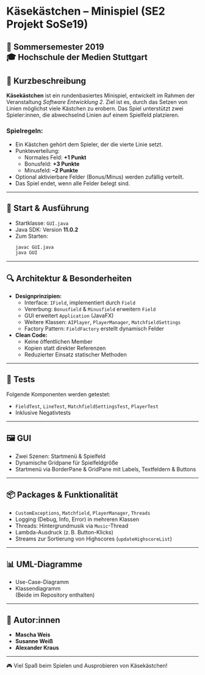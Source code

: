 # Käsekästchen – Minispiel (SE2 Projekt SoSe19)

📅 Sommersemester 2019  
🎓 Hochschule der Medien Stuttgart  
---

## 🧩 Kurzbeschreibung

**Käsekästchen** ist ein rundenbasiertes Minispiel, entwickelt im Rahmen der Veranstaltung *Software Entwicklung 2*. Ziel ist es, durch das Setzen von Linien möglichst viele Kästchen zu erobern. Das Spiel unterstützt zwei Spieler:innen, die abwechselnd Linien auf einem Spielfeld platzieren.

### Spielregeln:
- Ein Kästchen gehört dem Spieler, der die vierte Linie setzt.
- Punkteverteilung:
  - Normales Feld: **+1 Punkt**
  - Bonusfeld: **+3 Punkte**
  - Minusfeld: **–2 Punkte**
- Optional aktivierbare Felder (Bonus/Minus) werden zufällig verteilt.
- Das Spiel endet, wenn alle Felder belegt sind.

---

## 🚀 Start & Ausführung

- Startklasse: `GUI.java`
- Java SDK: Version **11.0.2**
- Zum Starten:
  ```bash
  javac GUI.java
  java GUI
  ```

---

## 🔍 Architektur & Besonderheiten

- **Designprinzipien:**
  - Interface: `IField`, implementiert durch `Field`
  - Vererbung: `Bonusfield` & `Minusfield` erweitern `Field`
  - GUI erweitert `Application` (JavaFX)
  - Weitere Klassen: `AIPlayer`, `PlayerManager`, `MatchfieldSettings`
  - Factory Pattern: `FieldFactory` erstellt dynamisch Felder
- **Clean Code:**
  - Keine öffentlichen Member
  - Kopien statt direkter Referenzen
  - Reduzierter Einsatz statischer Methoden
---

## 🧪 Tests

Folgende Komponenten werden getestet:
- `FieldTest`, `LineTest`, `MatchfieldSettingsTest`, `PlayerTest`
- Inklusive Negativtests

---

## 🖼️ GUI

- Zwei Szenen: Startmenü & Spielfeld
- Dynamische Gridpane für Spielfeldgröße
- Startmenü via BorderPane & GridPane mit Labels, Textfeldern & Buttons

---

## 📦 Packages & Funktionalität

- `CustomExceptions`, `Matchfield`, `PlayerManager`, `Threads`
- Logging (Debug, Info, Error) in mehreren Klassen
- Threads: Hintergrundmusik via `Music`-Thread
- Lambda-Ausdruck (z. B. Button-Klicks)
- Streams zur Sortierung von Highscores (`updateHighscoreList`)

---

## 📊 UML-Diagramme

- Use-Case-Diagramm  
- Klassendiagramm  
(Beide im Repository enthalten)

---

## 👥 Autor:innen

- **Mascha Weis** 
- **Susanne Weiß**
- **Alexander Kraus**

---

🎮 Viel Spaß beim Spielen und Ausprobieren von Käsekästchen!
